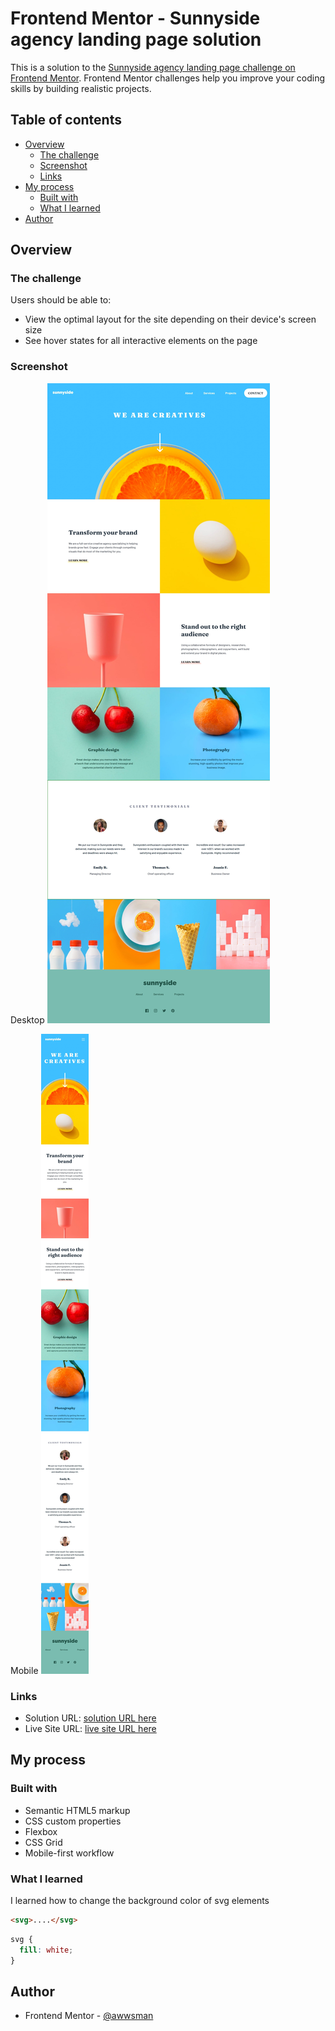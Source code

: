 # Frontend Mentor - Sunnyside agency landing page solution

This is a solution to the [Sunnyside agency landing page challenge on Frontend Mentor](https://www.frontendmentor.io/challenges/sunnyside-agency-landing-page-7yVs3B6ef). Frontend Mentor challenges help you improve your coding skills by building realistic projects.

## Table of contents

- [Overview](#overview)
  - [The challenge](#the-challenge)
  - [Screenshot](#screenshot)
  - [Links](#links)
- [My process](#my-process)
  - [Built with](#built-with)
  - [What I learned](#what-i-learned)
- [Author](#author)

## Overview

### The challenge

Users should be able to:

- View the optimal layout for the site depending on their device's screen size
- See hover states for all interactive elements on the page

### Screenshot

Desktop
![](./screenshot.jpeg)

Mobile
![](./screenshot1.jpeg)

### Links

- Solution URL: [solution URL here](https://github.com/awwsman/sunnyside-agency-landing-page-main)
- Live Site URL: [live site URL here](https://awwsman.github.io/sunnyside-agency-landing-page-main/)

## My process

### Built with

- Semantic HTML5 markup
- CSS custom properties
- Flexbox
- CSS Grid
- Mobile-first workflow

### What I learned

I learned how to change the background color of svg elements

```html
<svg>....</svg>
```

```css
svg {
  fill: white;
}
```

## Author

- Frontend Mentor - [@awwsman](https://www.frontendmentor.io/profile/awwsman)
